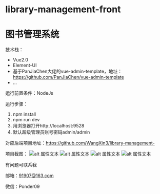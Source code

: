 # library-management-front
# 图书管理系统
技术栈：
* Vue2.0
* Element-UI
* 基于PanJiaChen大佬的vue-admin-template，地址：https://github.com/PanJiaChen/vue-admin-template
* ...

运行前置条件：NodeJs

运行步骤：
1. npm install
2. npm run dev
3. 用浏览器打开http://localhost:9528
4. 默认超级管理员账号密码admin/admin

对应后端项目地址：https://github.com/WangXin3/library-management-

项目截图：
![alt 属性文本](https://s1.328888.xyz/2022/05/23/dVN4Q.png "首页")
![alt 属性文本](https://s1.328888.xyz/2022/05/23/dVST3.png "分类管理")
![alt 属性文本](https://s1.328888.xyz/2022/05/23/dVoN4.png "图书馆里")
![alt 属性文本](https://s1.328888.xyz/2022/05/23/dVEfB.png "我的借阅")

有问题可联系我

邮箱：91907@163.com

微信：Ponder09